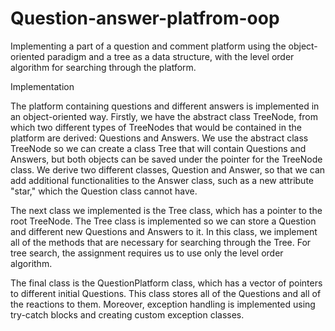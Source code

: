 # Question-answer-platfrom-oop
Implementing a part of a question and comment platform using the object-oriented paradigm and a tree as a data structure, with the level order algorithm for searching through the platform.

Implementation

The platform containing questions and different answers is implemented in an object-oriented way. Firstly, we have the abstract class TreeNode, from which two different types of TreeNodes that would be contained in the platform are derived: Questions and Answers. We use the abstract class TreeNode so we can create a class Tree that will contain Questions and Answers, but both objects can be saved under the pointer for the TreeNode class. We derive two different classes, Question and Answer, so that we can add additional functionalities to the Answer class, such as a new attribute "star," which the Question class cannot have.

The next class we implemented is the Tree class, which has a pointer to the root TreeNode. The Tree class is implemented so we can store a Question and different new Questions and Answers to it. In this class, we implement all of the methods that are necessary for searching through the Tree. For tree search, the assignment requires us to use only the level order algorithm.

The final class is the QuestionPlatform class, which has a vector of pointers to different initial Questions. This class stores all of the Questions and all of the reactions to them. Moreover, exception handling is implemented using try-catch blocks and creating custom exception classes.
